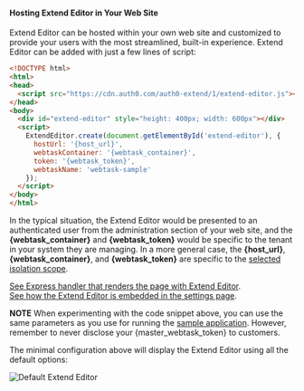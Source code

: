 #### Hosting Extend Editor in Your Web Site

Extend Editor can be hosted within your own web site and customized to provide your users with the most streamlined, built-in experience. Extend Editor can be added with just a few lines of script: 

```html
<!DOCTYPE html>
<html>
<head>
  <script src="https://cdn.auth0.com/auth0-extend/1/extend-editor.js"></script>
</head>
<body>
  <div id="extend-editor" style="height: 400px; width: 600px"></div>
  <script>
    ExtendEditor.create(document.getElementById('extend-editor'), {
      hostUrl: '{host_url}',
      webtaskContainer: '{webtask_container}',
      token: '{webtask_token}',
      webtaskName: 'webtask-sample'
    });
  </script>
</body>
</html>
```

In the typical situation, the Extend Editor would be presented to an authenticated user from the administration section of your web site, and the **{webtask_container}** and **{webtask_token}** would be specific to the tenant in your system they are managing. In a more general case, the **{host_url}**, **{webtask_container}**, and **{webtask_token}** are specific to the [selected isolation scope](#mapping-isolation-requirements-onto-webtask-tokens). 

[See Express handler that renders the page with Extend Editor](https://github.com/auth0/extend/blob/master/samples/zerocrm/routes/index.js#L22).  
[See how the Extend Editor is embedded in the settings page](https://github.com/auth0/extend/blob/master/samples/zerocrm/views/settings.ejs#L86).  

**NOTE** When experimenting with the code snippet above, you can use the same parameters as you use for running the [sample application](#sample-application). However, remember to never disclose your {master_webtask_token} to customers. 

The minimal configuration above will display the Extend Editor using all the default options:

![Default Extend Editor](https://cloud.githubusercontent.com/assets/302314/26526687/e34688aa-4358-11e7-8f17-9f3f222e3541.png)
